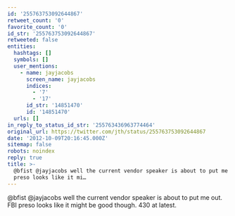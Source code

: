 ```yaml
---
id: '255763753092644867'
retweet_count: '0'
favorite_count: '0'
id_str: '255763753092644867'
retweeted: false
entities:
  hashtags: []
  symbols: []
  user_mentions:
    - name: jayjacobs
      screen_name: jayjacobs
      indices:
        - '7'
        - '17'
      id_str: '14851470'
      id: '14851470'
  urls: []
in_reply_to_status_id_str: '255763436963774464'
original_url: https://twitter.com/jth/status/255763753092644867
date: '2012-10-09T20:16:45.000Z'
sitemap: false
robots: noindex
reply: true
title: >-
  @bfist @jayjacobs well the current vendor speaker is about to put me out. FBI
  preso looks like it mi…
---
```


@bfist @jayjacobs well the current vendor speaker is about to put me out. FBI preso looks like it might be good though. 430 at latest.
